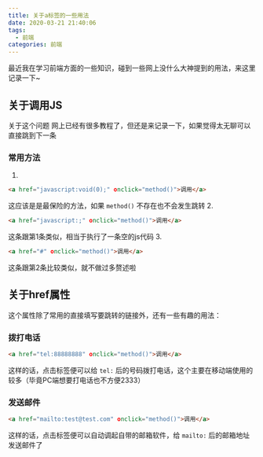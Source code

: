 ```yaml
---
title: 关于a标签的一些用法
date: 2020-03-21 21:40:06
tags:
  - 前端
categories: 前端
---
```

最近我在学习前端方面的一些知识，碰到一些网上没什么大神提到的用法，来这里记录一下~

## 关于调用JS
关于这个问题
网上已经有很多教程了，但还是来记录一下，如果觉得太无聊可以直接跳到下一条

### 常用方法
1.
```html
<a href="javascript:void(0);" οnclick="method()">调用</a>
```
这应该是是最保险的方法，如果 `method()` 不存在也不会发生跳转
2.
```html
<a href="javascript:;" οnclick="method()">调用</a>
```
这条跟第1条类似，相当于执行了一条空的js代码
3.
```html
<a href="#" οnclick="method()">调用</a>
```
这条跟第2条比较类似，就不做过多赘述啦

## 关于href属性
这个属性除了常用的直接填写要跳转的链接外，还有一些有趣的用法：

### 拨打电话
```html
<a href="tel:88888888" οnclick="method()">调用</a>
```
这样的话，点击标签便可以给 `tel:` 后的号码拨打电话，这个主要在移动端使用的较多（毕竟PC端想要打电话也不方便2333）

### 发送邮件
```html
<a href="mailto:test@test.com" οnclick="method()">调用</a>
```
这样的话，点击标签便可以自动调起自带的邮箱软件，给 `mailto:` 后的邮箱地址发送邮件了